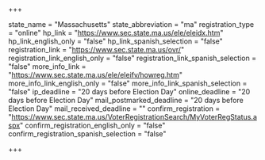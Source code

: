 +++

state_name = "Massachusetts"
state_abbreviation = "ma"
registration_type = "online"
hp_link = "https://www.sec.state.ma.us/ele/eleidx.htm"
hp_link_english_only = "false"
hp_link_spanish_selection = "false"
registration_link = "https://www.sec.state.ma.us/ovr/"
registration_link_english_only = "false"
registration_link_spanish_selection = "false"
more_info_link = "https://www.sec.state.ma.us/ele/eleifv/howreg.htm"
more_info_link_english_only = "false"
more_info_link_spanish_selection = "false"
ip_deadline = "20 days before Election Day"
online_deadline = "20 days before Election Day"
mail_postmarked_deadline = "20 days before Election Day"
mail_received_deadline = ""
confirm_registration = "https://www.sec.state.ma.us/VoterRegistrationSearch/MyVoterRegStatus.aspx"
confirm_registration_english_only = "false"
confirm_registration_spanish_selection = "false"

+++